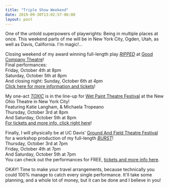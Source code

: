 ```yaml
---
title: "Triple Show Weekend"
date: 2019-09-30T13:02:57-06:00
layout: post
---
```


One of the untold superpowers of playwrights: Being in multiple places at once. This weekend parts of me will be in New York City, Ogden, Utah, as well as Davis, California. I'm magic!...

Closing weekend of my award winning full-length play [*RIPPED*](https://newplayexchange.org/plays/70552/ripped) at [Good Company Theatre](https://www.goodcotheatre.com/)!  
Final performances:  
Friday, October 4th at 8pm  
Saturday, October 5th at 8pm  
And closing night: Sunday, October 6th at 4pm  
[Click here for more information and tickets](https://app.arts-people.com/index.php?actions=4&p=26)!

My one-act [*TOXIC*](https://newplayexchange.org/plays/123895/toxic) is in the line-up for [Wet Paint Theatre Festival](http://www.logankovach.com/wet-paint.html) at the New Ohio Theatre in New York City!  
Featuring Katie Langham, & Michaela Tropeano  
Thursday, October 3rd at 8pm  
And Saturday, October 5th at 8pm    
[For tickets and more info, click right here](http://www.logankovach.com/wet-paint.html)!

Finally, I will physically be at UC Davis' [Ground And Field Theatre Festival](https://www.groundandfield.com/the-plays1.html) for a workshop production of my full-length [*BURST*](https://newplayexchange.org/plays/138560/burst)!  
Thursday, October 3rd at 7pm  
Friday, October 4th at 7pm  
And Saturday, October 5th at 7pm  
You can check out the performances for FREE, [tickets and more info here](https://theatredance.tix.com/Schedule.aspx?OrgNum=5254).

OKAY! Time to make your travel arrangements, because technically you could 100% manage to catch every single performance. It'll take some planning, and a whole lot of money, but it can be done and I believe in you!
